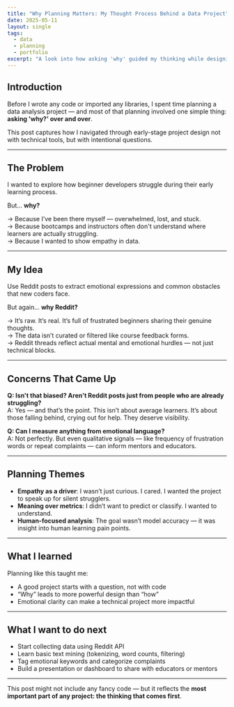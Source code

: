 ```yaml
---
title: "Why Planning Matters: My Thought Process Behind a Data Project"
date: 2025-05-11
layout: single
tags:
  - data
  - planning
  - portfolio
excerpt: "A look into how asking 'why' guided my thinking while designing a data analysis project, before writing a single line of code."
---
```


## Introduction

Before I wrote any code or imported any libraries, I spent time planning a data analysis project — and most of that planning involved one simple thing: **asking 'why?' over and over**.

This post captures how I navigated through early-stage project design not with technical tools, but with intentional questions.

---

## The Problem

I wanted to explore how beginner developers struggle during their early learning process.

But... **why?**

→ Because I’ve been there myself — overwhelmed, lost, and stuck.  
→ Because bootcamps and instructors often don't understand where learners are actually struggling.  
→ Because I wanted to show empathy in data.

---

## My Idea

Use Reddit posts to extract emotional expressions and common obstacles that new coders face.

But again... **why Reddit?**

→ It’s raw. It’s real. It’s full of frustrated beginners sharing their genuine thoughts.  
→ The data isn’t curated or filtered like course feedback forms.  
→ Reddit threads reflect actual mental and emotional hurdles — not just technical blocks.

---

## Concerns That Came Up

**Q: Isn't that biased? Aren't Reddit posts just from people who are already struggling?**  
A: Yes — and that’s the point. This isn’t about average learners. It’s about those falling behind, crying out for help. They deserve visibility.

**Q: Can I measure anything from emotional language?**  
A: Not perfectly. But even qualitative signals — like frequency of frustration words or repeat complaints — can inform mentors and educators.

---

## Planning Themes

- **Empathy as a driver**: I wasn’t just curious. I cared. I wanted the project to speak up for silent strugglers.
- **Meaning over metrics**: I didn’t want to predict or classify. I wanted to understand.
- **Human-focused analysis**: The goal wasn’t model accuracy — it was insight into human learning pain points.

---

## What I learned

Planning like this taught me:
- A good project starts with a question, not with code
- “Why” leads to more powerful design than “how”
- Emotional clarity can make a technical project more impactful

---

## What I want to do next

- Start collecting data using Reddit API
- Learn basic text mining (tokenizing, word counts, filtering)
- Tag emotional keywords and categorize complaints
- Build a presentation or dashboard to share with educators or mentors

---

This post might not include any fancy code — but it reflects the **most important part of any project: the thinking that comes first**.
